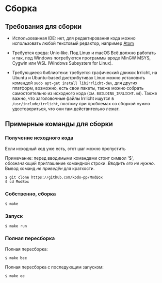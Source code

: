 # Сборка

## Требования для сборки

- Использованная IDE: нет, для редактирования кода можно использовать любой
текстовый редактор, например [Atom](https://atom.io "Atom")

- Требуется среда: Unix-like. Под Linux и macOS Всё должно работать и так, под
Windows потребуются программы вроде MinGW MSYS, Cygwin или WSL (Windows
Subsystem for Linux).

- Требующиеся библиотеки: требуется графический движок Irrlicht, на Ubuntu и
Ubuntu-based дистрибутивах Linux можно установить командой
`sudo apt-get install libirrlicht-dev`, для других платформ, возможно, есть свои
пакеты, также можно собрать самостоятельно из исходного кода (см.
`BUILDING_IRRLICHT.md`). Также важно, что заголовочные файлы Irrlicht ищутся в
`/usr/include/irrlicht`, поэтому при проблемах со сборкой нужно удостовериться,
что они там действительно лежат.

## Примерные команды для сборки

### Получение исходного кода
Если исходный код уже есть, этот шаг можно пропустить

Примечание: перед вводимыми командами стоит символ '$', обозначающий приглашение
командной строки. *Вводить его не нужно*. Вывод команд *не приведён* для
краткости.

```
$ git clone https://github.com/kodo-pp/ModBox
$ cd ModBox
```

### Собственно, сборка

```
$ make
```

### Запуск

```
$ make run
```

### Полная пересборка

Полная пересборка:

```
$ make bee
```

Полная пересборка с последующим запуском:

```
$ make ee
```
